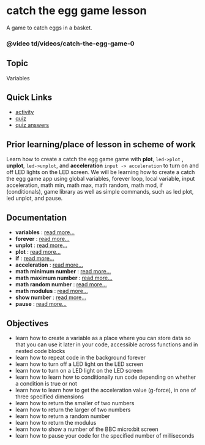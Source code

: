 # catch the egg game lesson

A game to catch eggs in a basket.

### @video td/videos/catch-the-egg-game-0

## Topic

Variables

## Quick Links

* [activity](/microbit/lessons/catch-the-egg-game/activity)
* [quiz](/microbit/lessons/catch-the-egg-game/quiz)
* [quiz answers](/microbit/lessons/catch-the-egg-game/quiz-answers)

## Prior learning/place of lesson in scheme of work

Learn how to create a catch the egg game game with **plot**, `led->plot` , **unplot**, `led->unplot`, and **acceleration**  `input -> acceleration` to turn on and off LED lights on the LED screen. We will be learning how to create a catch the egg game app using global variables, forever loop, local variable, input acceleration, math min, math max, math random, math mod, if (conditionals), game library as well as simple commands, such as led plot, led unplot, and pause.

## Documentation

* **variables** : [read more...](/microbit/reference/variables/var)
* **forever** : [read more...](/microbit/reference/basic/forever)
* **unplot** : [read more...](/microbit/reference/led/unplot)
* **plot** : [read more...](/microbit/reference/led/plot)
* **if** : [read more...](/microbit/reference/logic/if)
* **acceleration** : [read more...](/microbit/reference/input/acceleration)
* **math minimum number** : [read more...](/microbit/js/math)
* **math maximum number** : [read more...](/microbit/js/math)
* **math random number** : [read more...](/microbit/js/math)
* **math modulus** : [read more...](/microbit/js/math)
* **show number** : [read more...](/microbit/reference/basic/show-number)
* **pause** : [read more...](/microbit/reference/basic/pause)

## Objectives

* learn how to create a variable as a place where you can store data so that you can use it later in your code, accessible across functions and in nested code blocks
* learn how to repeat code in the background forever
* learn how to turn off a LED light on the LED screen
* learn how to turn on a LED light on the LED screen
* learn how to learn how to conditionally run code depending on whether a condition is true or not
* learn how to learn how to get the acceleration value (g-force), in one of three specified dimensions
* learn how to return the smaller of two numbers
* learn how to return the larger of two numbers
* learn how to return a random number
* learn how to return the modulus
* learn how to show a number of the BBC micro:bit screen
* learn how to pause your code for the specified number of milliseconds
